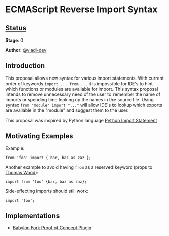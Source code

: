 # ECMAScript Reverse Import Syntax

## [Status](https://tc39.github.io/process-document/)

**Stage**: 0

**Author**: [@vladi-dev](https://github.com/vladi-dev)

## Introduction

This proposal allows new syntax for various import statements. With current order of keywords `import ... from ...` 
it is impossible for IDE's to hint which functions or modules are available for import. This syntax proposal intends to
remove unnecessary need of the user to remember the name of imports or spending time looking up the names in the source
file. Using syntax `from "module" import "..."` will allow IDE's to lookup which exports are available in 
the "module" and suggest them to the user.

This proposal was inspired by Python language
[Python Import Statement](https://docs.python.org/3/reference/simple_stmts.html#import)

## Motivating Examples

Example:

```
from 'foo' import { bar, baz as zaz };
```

Another example to avoid having `from` as a reserved keyword (props to [Thomas Wood](https://github.com/IgnoredAmbience)):
```
import from 'foo' {bar, baz as zaz};
```

Side-effecting imports should still work:
```
import 'foo';
```


## Implementations

* [Babylon Fork Proof of Concept Plugin](https://github.com/vladi-dev/babel/pull/1)

